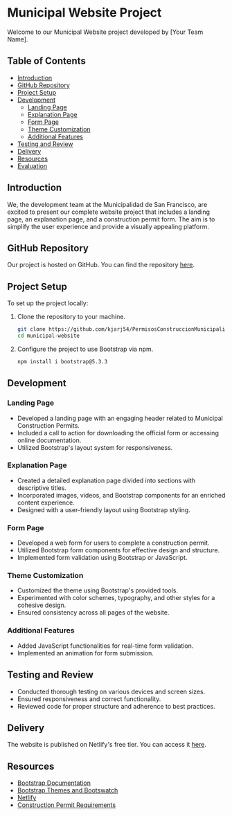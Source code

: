 
# Municipal Website Project

Welcome to our Municipal Website project developed by [Your Team Name].

## Table of Contents
- [Introduction](#introduction)
- [GitHub Repository](#github-repository)
- [Project Setup](#project-setup)
- [Development](#development)
  - [Landing Page](#landing-page)
  - [Explanation Page](#explanation-page)
  - [Form Page](#form-page)
  - [Theme Customization](#theme-customization)
  - [Additional Features](#additional-features)
- [Testing and Review](#testing-and-review)
- [Delivery](#delivery)
- [Resources](#resources)
- [Evaluation](#evaluation)

## Introduction
We, the development team at the Municipalidad de San Francisco, are excited to present our complete website project that includes a landing page, an explanation page, and a construction permit form. The aim is to simplify the user experience and provide a visually appealing platform.

## GitHub Repository
Our project is hosted on GitHub. You can find the repository [here](https://github.com/kjarj54/PermisosConstruccionMunicipalidad.git).

## Project Setup
To set up the project locally:

1. Clone the repository to your machine.
    ```bash
    git clone https://github.com/kjarj54/PermisosConstruccionMunicipalidad
    cd municipal-website
    ```

2. Configure the project to use Bootstrap via npm.
    ```bash
    npm install i bootstrap@5.3.3
    ```

## Development

### Landing Page
- Developed a landing page with an engaging header related to Municipal Construction Permits.
- Included a call to action for downloading the official form or accessing online documentation.
- Utilized Bootstrap's layout system for responsiveness.

### Explanation Page
- Created a detailed explanation page divided into sections with descriptive titles.
- Incorporated images, videos, and Bootstrap components for an enriched content experience.
- Designed with a user-friendly layout using Bootstrap styling.

### Form Page
- Developed a web form for users to complete a construction permit.
- Utilized Bootstrap form components for effective design and structure.
- Implemented form validation using Bootstrap or JavaScript.

### Theme Customization
- Customized the theme using Bootstrap's provided tools.
- Experimented with color schemes, typography, and other styles for a cohesive design.
- Ensured consistency across all pages of the website.

### Additional Features
- Added JavaScript functionalities for real-time form validation.
- Implemented an animation for form submission.

## Testing and Review
- Conducted thorough testing on various devices and screen sizes.
- Ensured responsiveness and correct functionality.
- Reviewed code for proper structure and adherence to best practices.

## Delivery
The website is published on Netlify's free tier. You can access it [here](Netlify_Link).

## Resources
- [Bootstrap Documentation](https://getbootstrap.com/docs/5.0/)
- [Bootstrap Themes and Bootswatch](https://bootswatch.com/)
- [Netlify](https://www.netlify.com/)
- [Construction Permit Requirements](Construction_Permit_Requirements_Link)

